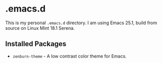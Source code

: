 # .emacs.d

This is my personal `.emacs.d` directory. I am using Emacs 25.1, build from source on Linux Mint
18.1 Serena.

## Installed Packages

- `zenburn-theme` - A low contrast color theme for Emacs.